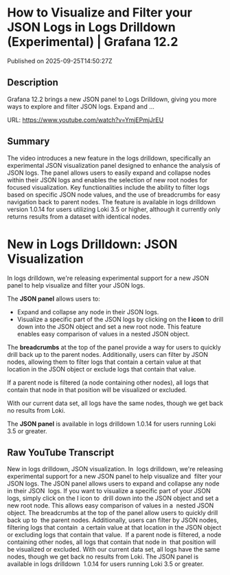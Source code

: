 # How to Visualize and Filter your JSON Logs in Logs Drilldown (Experimental) | Grafana 12.2

Published on 2025-09-25T14:50:27Z

## Description

Grafana 12.2 brings a new JSON panel to Logs Drilldown, giving you more ways to explore and filter JSON logs. Expand and ...

URL: https://www.youtube.com/watch?v=YmjEPmjJrEU

## Summary

The video introduces a new feature in the logs drilldown, specifically an experimental JSON visualization panel designed to enhance the analysis of JSON logs. The panel allows users to easily expand and collapse nodes within their JSON logs and enables the selection of new root nodes for focused visualization. Key functionalities include the ability to filter logs based on specific JSON node values, and the use of breadcrumbs for easy navigation back to parent nodes. The feature is available in logs drilldown version 1.0.14 for users utilizing Loki 3.5 or higher, although it currently only returns results from a dataset with identical nodes.

# New in Logs Drilldown: JSON Visualization

In logs drilldown, we're releasing experimental support for a new JSON panel to help visualize and filter your JSON logs. 

The **JSON panel** allows users to:

- Expand and collapse any node in their JSON logs.
- Visualize a specific part of the JSON logs by clicking on the **I icon** to drill down into the JSON object and set a new root node. This feature enables easy comparison of values in a nested JSON object.

The **breadcrumbs** at the top of the panel provide a way for users to quickly drill back up to the parent nodes. Additionally, users can filter by JSON nodes, allowing them to filter logs that contain a certain value at that location in the JSON object or exclude logs that contain that value.

If a parent node is filtered (a node containing other nodes), all logs that contain that node in that position will be visualized or excluded. 

With our current data set, all logs have the same nodes, though we get back no results from Loki. 

The **JSON panel** is available in logs drilldown 1.0.14 for users running Loki 3.5 or greater.

## Raw YouTube Transcript

New in logs drilldown, JSON visualization. In 
logs drilldown, we're releasing experimental support for a new JSON panel to help visualize and 
filter your JSON logs. The JSON panel allows users to expand and collapse any node in their JSON 
logs. If you want to visualize a specific part of your JSON logs, simply click on the I icon to 
drill down into the JSON object and set a new root node. This allows easy comparison of values in a 
nested JSON object. The breadcrumbs at the top of the panel allow users to quickly drill back up to 
the parent nodes. Additionally, users can filter by JSON nodes, filtering logs that contain 
a certain value at that location in the JSON object or excluding logs that contain that value. 
If a parent node is filtered, a node containing other nodes, all logs that contain that node in 
that position will be visualized or excluded. With our current data set, all logs have the same 
nodes, though we get back no results from Loki. The JSON panel is available in logs drilldown 
1.0.14 for users running Loki 3.5 or greater.

